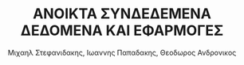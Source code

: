 ---
abstract: ''
author: Μιχαηλ Στεφανιδακης, Ιωαννης Παπαδακης, Θεοδωρος Ανδρονικος
cover: https://static.eudoxus.gr/books/preview/00/cover-320100.jpg
edition: '1'
eudoxusid: '320100'
isbn: 978-960-603-393-3
layout: bibtex
ref: isbn_978_960_603_393_3
title: ΑΝΟΙΚΤΑ ΣΥΝΔΕΔΕΜΕΝΑ ΔΕΔΟΜΕΝΑ ΚΑΙ ΕΦΑΡΜΟΓΕΣ
year: '2016'
---